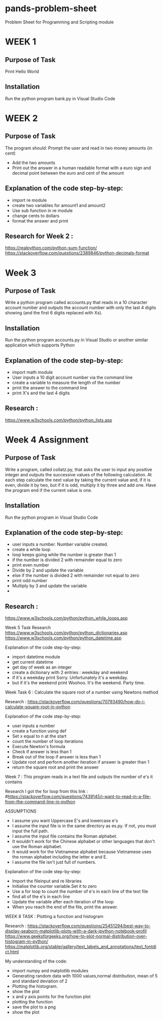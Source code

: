 # pands-problem-sheet
Problem Sheet for Programming and Scripting module

# WEEK 1 
## Purpose of Task
Print Hello World

## Installation
Run the python program bank.py in Visual Studio Code 

# WEEK 2 
## Purpose of Task
The program should:
Prompt the user and read in two money amounts (in cent)
- Add the two amounts
- Print out the answer in a human readable format with a euro sign and decimal point between the euro and cent of the amount 

## Explanation of the code step-by-step:
- import re module
- create two variables for amount1 and amount2
- Use sub function in re module
- change cents to dollars
- format the answer and print

## Research for Week 2 : 
https://realpython.com/python-sum-function/
https://stackoverflow.com/questions/2389846/python-decimals-format

# Week 3
## Purpose of Task
Write a python program called accounts.py that reads in a 10 character account number and outputs the account number with only the last 4 digits showing (and the first 6 digits replaced with Xs).

## Installation
Run the python program accounts.py in Visual Studio or another similar application which supports Python

## Explanation of the code step-by-step:
- import math module
- User inputs a 10 digit account number via the command line  
- create a variable to measure the length of the number
- print the answer to the command line
- print X's and the last 4 digits

## Research : 
https://www.w3schools.com/python/python_lists.asp

# Week 4 Assignment
## Purpose of Task
Write a program, called collatz.py, that asks the user to input any positive integer and outputs the successive values of the following calculation.
At each step calculate the next value by taking the current value and, if it is even, divide it by two, but if it is odd, multiply it by three and add one.
Have the program end if the current value is one.

## Installation
Run the python program in Visual Studio Code

## Explanation of the code step-by-step:
- user inputs a number. Number variable created.
- create a while loop
- loop keeps going while the number is greater than 1
- if the number is divided 2 with remainder equal to zero
- print even number
- Divide by 2 and update the variable 
- else if the number is divided 2 with remainder not equal to zero
- print odd number 
- Multiply by 3 and update the variable
- 
## Research : 
https://www.w3schools.com/python/python_while_loops.asp

Week 5 Task
Research
https://www.w3schools.com/python/python_dictionaries.asp
https://www.w3schools.com/python/python_datetime.asp

Explanation of the code step-by-step:
- import datetime module
- get current datetime
- get day of week as an integer
- create a dictionary with 2 entries : weekday and weekend
- if it's a weekday
    print Sorry. Unfortunately it's a weekday.
- but if it's the weekend
    print Woohoo. It's the weekend. Party time.

Week Task 6 : Calculate the square root of a number using Newtons method 
 
Research : https://stackoverflow.com/questions/70793490/how-do-i-calculate-square-root-in-python

Explanation of the code step-by-step:
- user inputs a number
- create a function using def 
- Set x equal to n at the start
- count the number of loop iterations     
- Execute Newton's formula        
- Check if answer is less than 1
- Break out of the loop if answer is less than 1
- Update root and perform another iteration if answer is greater than 1          
- return the square root and print the answer


Week 7 : This program reads in a text file and outputs the number of e's it contains

Research
I got the for loop from this link :
#https://stackoverflow.com/questions/7439145/i-want-to-read-in-a-file-from-the-command-line-in-python

ASSUMPTIONS
- I assume you want Uppercase E's and lowercase e's
- I assume the input file is in the same directory as es.py. If not, you must input the full path.
- I assume the input file contains the Roman alphabet. 
- It wouldn't work for the Chinese alphabet or other languages that don't use the Roman alphabet.
- It would work for the Vietnamese alphabet because Vietnamese uses the roman alphabet including the letter e and E.
- I assume the file isn't just full of numbers.  

Explanation of the code step-by-step:
- Import the fileinput and re libraries
- Initialise the counter variable.Set it to zero
- Use a for loop to count the number of e's in each line of the text file
- find all of the e's in each line
- Update the variable after each iteration of the loop
- When you reach the end of the file, print the answer.

WEEK 8 TASK : Plotting a function and histogram

Research :
https://stackoverflow.com/questions/25451294/best-way-to-display-seaborn-matplotlib-plots-with-a-dark-ipython-notebook-profil
https://www.geeksforgeeks.org/how-to-plot-normal-distribution-over-histogram-in-python/
https://matplotlib.org/stable/gallery/text_labels_and_annotations/text_fontdict.html

My understanding of the code:
- import numpy and matplotlib modules
- Generating random data with  1000 values,normal distribution, mean of 5 and standard deviation of 2   
- Plotting the histogram.
- show the plot  
- x and y axis points for the function plot
- plotting the function
- save the plot to a png
- show the plot
